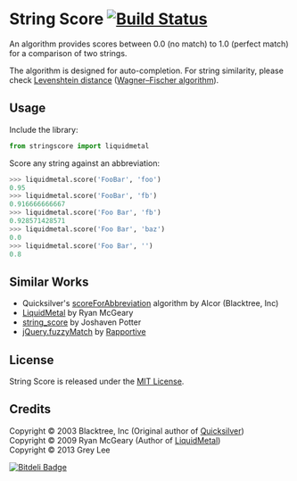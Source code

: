 String Score [![Build Status](https://travis-ci.org/bcse/stringscore.png?branch=master)](https://travis-ci.org/bcse/stringscore)
============

An algorithm provides scores between 0.0 (no match) to 1.0 (perfect match) for a comparison of two strings.

The algorithm is designed for auto-completion. For string similarity, please check [Levenshtein distance](https://en.wikipedia.org/wiki/Levenshtein_distance) ([Wagner–Fischer algorithm](https://en.wikipedia.org/wiki/Wagner-Fischer_algorithm)).

Usage
-----

Include the library:

```python
from stringscore import liquidmetal
```

Score any string against an abbreviation:

```python
>>> liquidmetal.score('FooBar', 'foo')
0.95
>>> liquidmetal.score('FooBar', 'fb')
0.916666666667
>>> liquidmetal.score('Foo Bar', 'fb')
0.928571428571
>>> liquidmetal.score('Foo Bar', 'baz')
0.0
>>> liquidmetal.score('Foo Bar', '')
0.8
```

Similar Works
-------------

- Quicksilver's [scoreForAbbreviation](https://github.com/quicksilver/Quicksilver/blob/master/Quicksilver/Code-QuickStepFoundation/NSString_BLTRExtensions.m#L53) algorithm by Alcor (Blacktree, Inc)
- [LiquidMetal](https://github.com/rmm5t/liquidmetal) by Ryan McGeary
- [string_score](https://github.com/joshaven/string_score) by Joshaven Potter
- [jQuery.fuzzyMatch](https://github.com/rapportive-oss/jquery-fuzzymatch) by [Rapportive](http://rapportive.com/)

License
-------

String Score is released under the [MIT License](http://opensource.org/licenses/MIT).

Credits
-------

Copyright © 2003 Blacktree, Inc (Original author of [Quicksilver](https://github.com/quicksilver/Quicksilver))  
Copyright © 2009 Ryan McGeary (Author of [LiquidMetal](https://github.com/rmm5t/liquidmetal))  
Copyright © 2013 Grey Lee


[![Bitdeli Badge](https://d2weczhvl823v0.cloudfront.net/bcse/stringscore/trend.png)](https://bitdeli.com/free "Bitdeli Badge")

